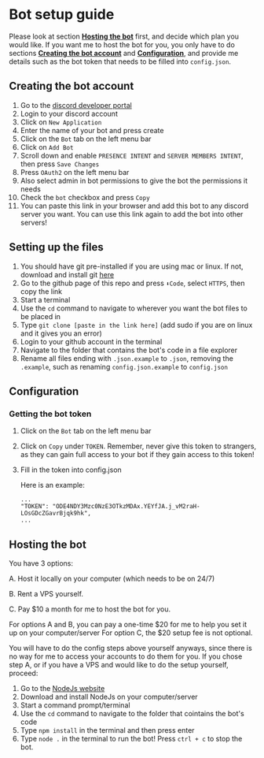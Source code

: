 # Bot setup guide

Please look at section [**Hosting the bot**](#hosting-the-bot) first, and decide which plan you would like. If you want me to host the bot for you, you only have to do sections [**Creating the bot account**](#creating-the-bot-account) and [**Configuration**](#configuration), and provide me details such as the bot token that needs to be filled into `config.json`.

## Creating the bot account

1. Go to the [discord developer portal](https://discord.com/developers/applications)
2. Login to your discord account
3. Click on `New Application`
4. Enter the name of your bot and press create
5. Click on the `Bot` tab on the left menu bar
6. Click on `Add Bot`
7. Scroll down and enable `PRESENCE INTENT` and `SERVER MEMBERS INTENT`, then press `Save Changes`
8. Press `OAuth2` on the left menu bar
9. Also select admin in bot permissions to give the bot the permissions it needs
10. Check the `bot` checkbox and press `Copy`
11. You can paste this link in your browser and add this bot to any discord server you want. You can use this link again to add the bot into other servers!

## Setting up the files

1. You should have git pre-installed if you are using mac or linux. If not, download and install git [here](https://git-scm.com/downloads)
2. Go to the github page of this repo and press `⬇Code`, select `HTTPS`, then copy the link
3. Start a terminal
4. Use the `cd` command to navigate to wherever you want the bot files to be placed in
5. Type `git clone [paste in the link here]` (add sudo if you are on linux and it gives you an error)
6. Login to your github account in the terminal
7. Navigate to the folder that contains the bot's code in a file explorer
8. Rename all files ending with `.json.example` to `.json`, removing the `.example`, such as renaming `config.json.example` to `config.json`

## Configuration

### Getting the bot token

1. Click on the `Bot` tab on the left menu bar
2. Click on `Copy` under `TOKEN`. Remember, never give this token to strangers, as they can gain full access to your bot if they gain access to this token!
3. Fill in the token into config.json

   Here is an example:

   ```
   ...
   "TOKEN": "ODE4NDY3Mzc0NzE3OTkzMDAx.YEYfJA.j_vM2raH-LOsGDcZGavrBjqk9hk",
   ...
   ```

<!--
### Getting the client ID and secret

1. Click on the `General Information` tab on the left menu bar
2. Copy the `CLIENT ID`
3. Fill in the ID into config.json

   Here is an example:
   ```
   ...
   "ID": "761048219479421520",
   ...
   ```
4. Copy the `CLIENT SECRET`
5. Fill in the secret into config.json

   Here is an example:
   ```
   ...
   "SECRET": "c9sPUBgO1cj4y3v-wK9rNKb5jOVgkiIe",
   ...
   ```
-->

<!--
### Setting up ngrok
1. Go to the [ngrok dashboard](https://dashboard.ngrok.com/get-started/your-authtoken) to sign up and copy your token
2. Fill in the auth token into `NGROK_TOKEN`

   Here is an example:
   ```
   ...
   "NGROK_TOKEN": "1kDVWkDK4Wh4WlgyNlgShjZbF10_5TrxVEV1Csh9nBnRPaAUz",
   ...
   ```
->

<!--
### Setting up the email

1. Create a new gmail adress or use an existing one
2. Enable less secure app access (here)[https://myaccount.google.com/lesssecureapps]
3. Fill in the email adress and password in config.json (EMAIL_USER and EMAIL_PASS)
-->

<!--
### How to set up google APIs
1. Go to [google developers console](https://console.developers.google.com/)
2. Create a new project
3. Press `+ENABLE APIA AND SERVICES`
4. Search for the API(s) that you want to enable and enable them
5. Go to back to the project page
6. Click on `Credentials` on the left menu bar
7. Click `+CREATE CREDENTIALS`
8. Select `Service account`
9. Fill in the details (does not matter) and press `CREATE`
10. Chose the role by hovering over the drop down > Basic > Owner
11. Press `Continue`
12. Press `Done`
13. Now click into the new service account that you created in the Credentials page
14. Click on `Keys`, then `Add Key`, then `Create New Key`
15. Chose `JSON`, and click `Create`
16. Rename the JSON file that you just downloaded to `client-secret.json` and place it inside your bot's foler

### How to get the service account's adress
1. Open the JSON file that you just downloaded
2. The email is in line 6, like this: `"client_email": "<email>"`

### Additional steps for some APIs
#### Google Sheets
1. Go to your google sheet document in your browser
2. The URL should look something like this: `https://docs.google.com/spreadsheets/d/<DOC-ID>`
3. Copy the ID in the URL and paste it in the `config.json`
4. Return to your google sheet document
5. Press `Share`
6. Share the document to the service account's adress and give it editor perms

#### Google Vision
1. Enable billing for your project [here](https://cloud.google.com/billing/docs/how-to/modify-project?visit_id=637510599696575187-2745866112&rd=1#enable-billing).
-->

## Hosting the bot

You have 3 options:

A. Host it locally on your computer (which needs to be on 24/7)

B. Rent a VPS yourself.

C. Pay $10 a month for me to host the bot for you.

For options A and B, you can pay a one-time $20 for me to help you set it up on your computer/server
For option C, the $20 setup fee is not optional.

You will have to do the config steps above yourself anyways, since there is no way for me to access your accounts to do them for you. If you chose step A, or if you have a VPS and would like to do the setup yourself, proceed:

1. Go to the [NodeJs website](https://nodejs.org/en)
2. Download and install NodeJs on your computer/server
3. Start a command prompt/terminal
4. Use the `cd` command to navigate to the folder that cointains the bot's code
5. Type `npm install` in the terminal and then press enter
6. Type `node .` in the terminal to run the bot! Press `ctrl + c` to stop the bot.

<!--
## After hosting the bot

1. Go to your wordpress dashboard > WooCommerce > Settings > Advanced > Webhooks
2. Copy the payload URL in the logs
3. Click on `Add Webhook`
4. Fill in the Name, set the status to Active, set the topic to Order created, and then paste the payload URL under `Delivery URL`
5. Press save webhook
-->
